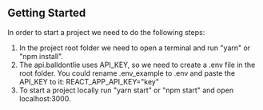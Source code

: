 ## Getting Started

In order to start a project we need to do the following steps:

1. In the project root folder we need to open a terminal and run "yarn" or "npm install".
2. The api.balldontlie uses API_KEY, so we need to create a .env file in the root folder. You could rename .env_example to .env and paste the API_KEY to it:
	REACT_APP_API_KEY="key"
3. To start a project locally run "yarn start" or "npm start" and open localhost:3000.